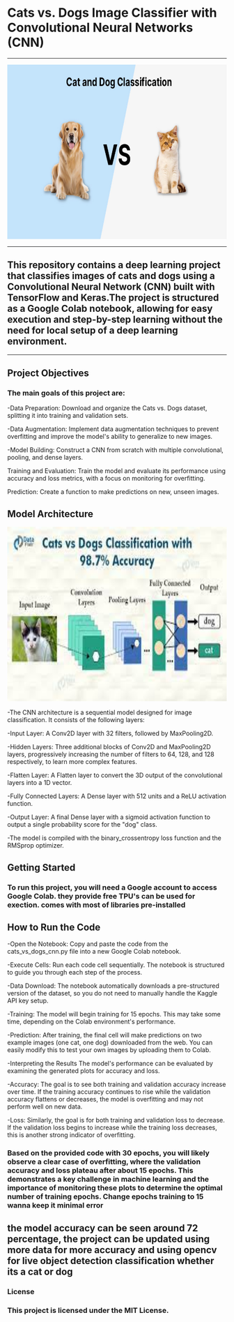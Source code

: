 # Cats vs. Dogs Image Classifier with Convolutional Neural Networks (CNN) #
<hr>
<img src="images\Cat-and-Dog.jpg" alt="cat vs dog poster" width="600" height="400"/>
<hr>

## This repository contains a deep learning project that classifies images of cats and dogs using a Convolutional Neural Network (CNN) built with TensorFlow and Keras.The project is structured as a Google Colab notebook, allowing for easy execution and step-by-step learning without the need for local setup of a deep learning environment. ##
<hr>

## Project Objectives ##

### The main goals of this project are: ###

-Data Preparation: Download and organize the Cats vs. Dogs dataset, splitting it into training and validation sets.

-Data Augmentation: Implement data augmentation techniques to prevent overfitting and improve the model's ability to generalize to new images.

-Model Building: Construct a CNN from scratch with multiple convolutional, pooling, and dense layers.

Training and Evaluation: Train the model and evaluate its performance using accuracy and loss metrics, with a focus on monitoring for overfitting.

Prediction: Create a function to make predictions on new, unseen images.

## Model Architecture

<img src="images\cnn image.jpeg" alt="CNN Representation" width="600" height="400"/>

-The CNN architecture is a sequential model designed for image classification. It consists of the following layers:

-Input Layer: A Conv2D layer with 32 filters, followed by MaxPooling2D.

-Hidden Layers: Three additional blocks of Conv2D and MaxPooling2D layers, progressively increasing the number of filters to 64, 128, and 128 respectively, to learn more complex features.

-Flatten Layer: A Flatten layer to convert the 3D output of the convolutional layers into a 1D vector.

-Fully Connected Layers: A Dense layer with 512 units and a ReLU activation function.

-Output Layer: A final Dense layer with a sigmoid activation function to output a single probability score for the "dog" class.

-The model is compiled with the binary_crossentropy loss function and the RMSprop optimizer.

## Getting Started ##

### To run this project, you will need a Google account to access Google Colab. they provide free TPU's can be used for exection. comes with most of libraries pre-installed ###

## How to Run the Code ##

-Open the Notebook: Copy and paste the code from the cats_vs_dogs_cnn.py file into a new Google Colab notebook. 

-Execute Cells: Run each code cell sequentially. The notebook is structured to guide you through each step of the process.

-Data Download: The notebook automatically downloads a pre-structured version of the dataset, so you do not need to manually handle the Kaggle API key setup.

-Training: The model will begin training for 15 epochs. This may take some time, depending on the Colab environment's performance. 

-Prediction: After training, the final cell will make predictions on two example images (one cat, one dog) downloaded from the web. You can easily modify this to test your own images by uploading them to Colab.

-Interpreting the Results
The model's performance can be evaluated by examining the generated plots for accuracy and loss.

-Accuracy: The goal is to see both training and validation accuracy increase over time. If the training accuracy continues to rise while the validation accuracy flattens or decreases, the model is overfitting and may not perform well on new data.

-Loss: Similarly, the goal is for both training and validation loss to decrease. If the validation loss begins to increase while the training loss decreases, this is another strong indicator of overfitting.

### Based on the provided code with 30 epochs, you will likely observe a clear case of overfitting, where the validation accuracy and loss plateau after about 15 epochs. This demonstrates a key challenge in machine learning and the importance of monitoring these plots to determine the optimal number of training epochs. Change epochs training to 15 wanna keep it minimal error ###

## the model accuracy can be seen around 72 percentage, the project can be updated using more data for more accuracy and using opencv for live object detection classification whether its a cat or dog

### License
### This project is licensed under the MIT License.
